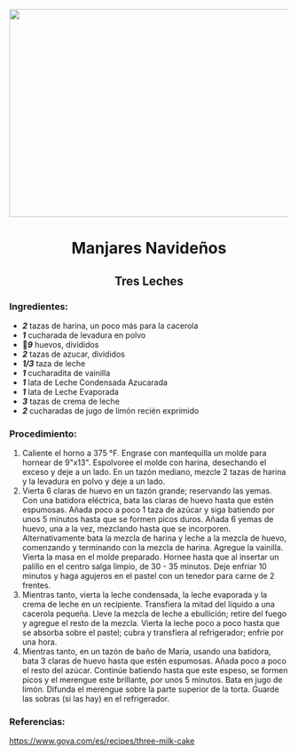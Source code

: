<div align="center">

 <img src="https://comidaboricua.info/wp-content/uploads/2020/10/tres-leches-puertorriqueno.jpg" width="520" height="374"/>
 
# Manjares Navideños
## Tres Leches
 
 </div>
 
### Ingredientes:
- ***2*** tazas de harina, un poco más para la cacerola
- ***1*** cucharada de levadura en polvo
- 🥚***9*** huevos, divididos
- ***2*** tazas de azucar, divididos
- ***1/3*** taza de leche
- ***1*** cucharadita de vainilla
- ***1*** lata de Leche Condensada Azucarada
- ***1*** lata de Leche Evaporada
- ***3*** tazas de crema de leche
- ***2*** cucharadas de jugo de limón  recién exprimido
### Procedimiento:
1. Caliente el horno a 375 °F. Engrase con mantequilla un molde para hornear de 9"x13". Espolvoree el molde con harina, desechando el exceso y deje a un lado. En un tazón mediano, mezcle 2 tazas de harina y la levadura en polvo y deje a un lado.
2. Vierta 6 claras de huevo en un tazón grande; reservando las yemas. Con una batidora eléctrica, bata las claras de huevo hasta que estén espumosas. Añada poco a poco 1 taza de azúcar y siga batiendo por unos 5 minutos hasta que se formen picos duros. Añada 6 yemas de huevo, una a la vez, mezclando hasta que se incorporen. Alternativamente bata la mezcla de harina y leche a la mezcla de huevo, comenzando y terminando con la mezcla de harina. Agregue la vainilla. Vierta la masa en el molde preparado. Hornee hasta que al insertar un palillo en el centro salga limpio, de 30 - 35 minutos. Deje enfriar 10 minutos y haga agujeros en el pastel con un tenedor para carne de 2 frentes.
3. Mientras tanto, vierta la leche condensada, la leche evaporada y la crema de leche en un recipiente. Transfiera la mitad del líquido a una cacerola pequeña. Lleve la mezcla de leche a ebullición; retire del fuego y agregue el resto de la mezcla. Vierta la leche poco a poco hasta que se absorba sobre el pastel; cubra y transfiera al refrigerador; enfríe por una hora.
4. Mientras tanto, en un tazón de baño de María, usando una batidora, bata 3 claras de huevo hasta que estén espumosas. Añada poco a poco el resto del azúcar. Continúe batiendo hasta que este espeso, se formen picos y el merengue este brillante, por unos 5 minutos. Bata en jugo de limón. Difunda el merengue sobre la parte superior de la torta. Guarde las sobras (si las hay) en el refrigerador.

### Referencias:
 https://www.goya.com/es/recipes/three-milk-cake
